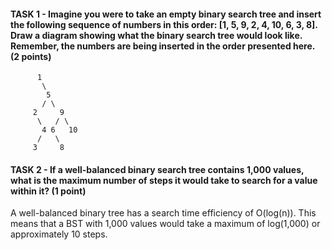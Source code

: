 #### TASK 1 - Imagine you were to take an empty binary search tree and insert the following sequence of numbers in this order: [1, 5, 9, 2, 4, 10, 6, 3, 8]. Draw a diagram showing what the binary search tree would look like. Remember, the numbers are being inserted in the order presented here. (2 points)
```
      1
       \
        5
       / \
     2     9
      \   / \
       4 6   10
      /   \
     3     8
```

#### TASK 2 - If a well-balanced binary search tree contains 1,000 values, what is the maximum number of steps it would take to search for a value within it? (1 point)
A well-balanced binary tree has a search time efficiency of O(log(n)). This means that a BST with 1,000 values would take a maximum of log(1,000) or approximately 10 steps.
